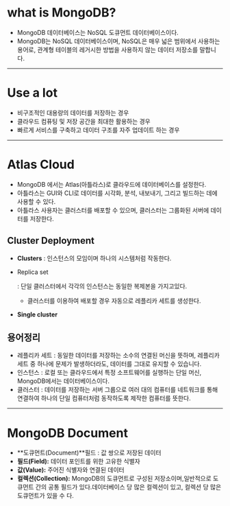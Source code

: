 # what is MongoDB?

- MongoDB 데이터베이스는 NoSQL 도큐먼트 데이터베이스이다.
- MongoDB는 NoSQL 데이터베이스이며, NoSQL은 매우 넓은 범위에서 사용하는 용어로, 관계형 테이블의 레거시한 방법을 사용하지 않는 데이터 저장소를 말합니다.

------

# Use a lot

- 비구조적인 대용량의 데이터를 저장하는 경우
- 클라우드 컴퓨팅 및 저장 공간을 최대한 활용하는 경우
- 빠르게 서비스를 구축하고 데이터 구조를 자주 업데이트 하는 경우

------

# Atlas Cloud

- MongoDB 에서는 Atlas(아틀라스)로 클라우드에 데이터베이스를 설정한다.
- 아틀라스는 GUI와 CLI로 데이터를 시각화, 분석, 내보내기, 그리고 빌드하는 데에 사용할 수 있다.
- 아틀라스 사용자는 클러스터를 배포할 수 있으며, 클러스터는 그룹화된 서버에 데이터를 저장한다.

## Cluster Deployment

- **Clusters** : 인스턴스의 모임이며 하나의 시스템처럼 작동한다.

- Replica set

   : 단일 클러스터에서 각각의 인스턴스는 동일한 복제본을 가지고있다.

  - 클러스터를 이용하여 배포할 경우 자동으로 레플리카 세트를 생성한다.

- **Single cluster**

## 용어정리

- 레플리카 세트 : 동일한 데이터를 저장하는 소수의 연결된 머신을 뜻하며, 레플리카 세트 중 하나에 문제가 발생하더라도, 데이터를 그대로 유지할 수 있습니다.
- 인스턴스 : 로컬 또는 클라우드에서 특정 소프트웨어를 실행하는 단일 머신, MongoDB에서는 데이터베이스이다.
- 클러스터 : 데이터를 저장하는 서버 그룹으로 여러 대의 컴퓨터를 네트워크를 통해 연결하여 하나의 단일 컴퓨터처럼 동작하도록 제작한 컴퓨터를 뜻한다.

------

# MongoDB Document

- **도큐먼트(Document)**필드 : 값 쌍으로 저장된 데이터
- **필드(Field):** 데이터 포인트를 위한 고유한 식별자
- **값(Value):** 주어진 식별자와 연결된 데이터
- **컬렉션(Collection):** MongoDB의 도큐먼트로 구성된 저장소이며,일반적으로 도큐먼트 간의 공통 필드가 있다.데이터베이스 당 많은 컬렉션이 있고, 컬렉션 당 많은 도큐먼트가 있을 수 다.